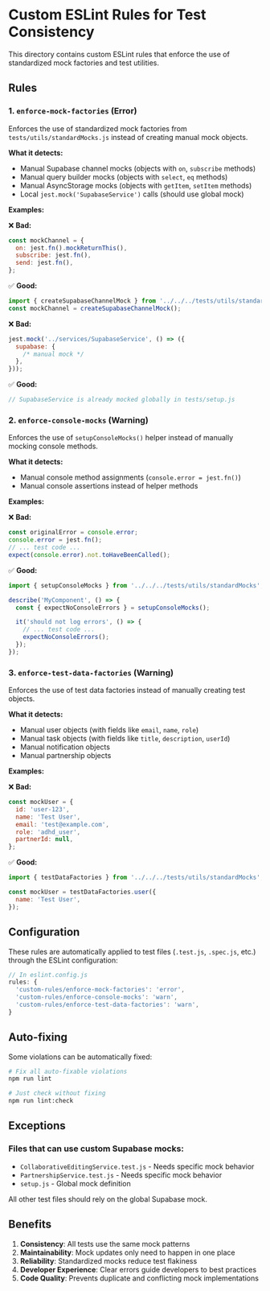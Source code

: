# Custom ESLint Rules for Test Consistency

This directory contains custom ESLint rules that enforce the use of standardized mock factories and test utilities.

## Rules

### 1. `enforce-mock-factories` (Error)

Enforces the use of standardized mock factories from `tests/utils/standardMocks.js` instead of creating manual mock objects.

**What it detects:**

- Manual Supabase channel mocks (objects with `on`, `subscribe` methods)
- Manual query builder mocks (objects with `select`, `eq` methods)
- Manual AsyncStorage mocks (objects with `getItem`, `setItem` methods)
- Local `jest.mock('SupabaseService')` calls (should use global mock)

**Examples:**

❌ **Bad:**

```javascript
const mockChannel = {
  on: jest.fn().mockReturnThis(),
  subscribe: jest.fn(),
  send: jest.fn(),
};
```

✅ **Good:**

```javascript
import { createSupabaseChannelMock } from '../../../tests/utils/standardMocks';
const mockChannel = createSupabaseChannelMock();
```

❌ **Bad:**

```javascript
jest.mock('../services/SupabaseService', () => ({
  supabase: {
    /* manual mock */
  },
}));
```

✅ **Good:**

```javascript
// SupabaseService is already mocked globally in tests/setup.js
```

### 2. `enforce-console-mocks` (Warning)

Enforces the use of `setupConsoleMocks()` helper instead of manually mocking console methods.

**What it detects:**

- Manual console method assignments (`console.error = jest.fn()`)
- Manual console assertions instead of helper methods

**Examples:**

❌ **Bad:**

```javascript
const originalError = console.error;
console.error = jest.fn();
// ... test code ...
expect(console.error).not.toHaveBeenCalled();
```

✅ **Good:**

```javascript
import { setupConsoleMocks } from '../../../tests/utils/standardMocks';

describe('MyComponent', () => {
  const { expectNoConsoleErrors } = setupConsoleMocks();

  it('should not log errors', () => {
    // ... test code ...
    expectNoConsoleErrors();
  });
});
```

### 3. `enforce-test-data-factories` (Warning)

Enforces the use of test data factories instead of manually creating test objects.

**What it detects:**

- Manual user objects (with fields like `email`, `name`, `role`)
- Manual task objects (with fields like `title`, `description`, `userId`)
- Manual notification objects
- Manual partnership objects

**Examples:**

❌ **Bad:**

```javascript
const mockUser = {
  id: 'user-123',
  name: 'Test User',
  email: 'test@example.com',
  role: 'adhd_user',
  partnerId: null,
};
```

✅ **Good:**

```javascript
import { testDataFactories } from '../../../tests/utils/standardMocks';

const mockUser = testDataFactories.user({
  name: 'Test User',
});
```

## Configuration

These rules are automatically applied to test files (`.test.js`, `.spec.js`, etc.) through the ESLint configuration:

```javascript
// In eslint.config.js
rules: {
  'custom-rules/enforce-mock-factories': 'error',
  'custom-rules/enforce-console-mocks': 'warn',
  'custom-rules/enforce-test-data-factories': 'warn',
}
```

## Auto-fixing

Some violations can be automatically fixed:

```bash
# Fix all auto-fixable violations
npm run lint

# Just check without fixing
npm run lint:check
```

## Exceptions

### Files that can use custom Supabase mocks:

- `CollaborativeEditingService.test.js` - Needs specific mock behavior
- `PartnershipService.test.js` - Needs specific mock behavior
- `setup.js` - Global mock definition

All other test files should rely on the global Supabase mock.

## Benefits

1. **Consistency**: All tests use the same mock patterns
2. **Maintainability**: Mock updates only need to happen in one place
3. **Reliability**: Standardized mocks reduce test flakiness
4. **Developer Experience**: Clear errors guide developers to best practices
5. **Code Quality**: Prevents duplicate and conflicting mock implementations
